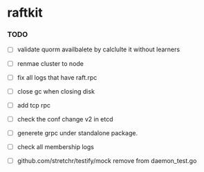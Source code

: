 # raftkit

### TODO 
- [ ] validate quorm availbalete by calclulte it without learners
- [ ] renmae cluster to node
- [ ] fix all logs that have raft.rpc 
- [ ] close gc when closing disk 
- [ ] add tcp rpc 
- [ ] check the conf change v2 in etcd
- [ ] generete grpc under standalone package. 
- [ ] check all membership logs
- [ ] github.com/stretchr/testify/mock remove from daemon_test.go



